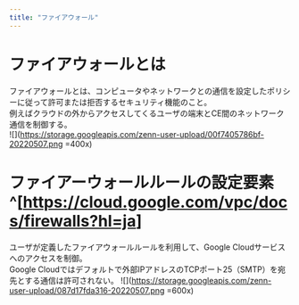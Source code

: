 ```yaml
---
title: "ファイアウォール"
---
```

# ファイアウォールとは
ファイアウォールとは、コンピュータやネットワークとの通信を設定したポリシーに従って許可または拒否するセキュリティ機能のこと。  
例えばクラウドの外からアクセスしてくるユーザの端末とCE間のネットワーク通信を制御する。  
![](https://storage.googleapis.com/zenn-user-upload/00f7405786bf-20220507.png =400x)

# ファイアーウォールルールの設定要素^[<https://cloud.google.com/vpc/docs/firewalls?hl=ja>]
ユーザが定義したファイアウォールルールを利用して、Google Cloudサービスへのアクセスを制御。  
Google Cloudではデフォルトで外部IPアドレスのTCPポート25（SMTP）を宛先とする通信は許可されない。
![](https://storage.googleapis.com/zenn-user-upload/087d17fda316-20220507.png =600x)